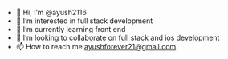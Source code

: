 - 👋 Hi, I’m @ayush2116
- 👀 I’m interested in full stack development
- 🌱 I’m currently learning front end
- 💞️ I’m looking to collaborate on full stack and ios development
- 📫 How to reach me ayushforever21@gmail.com

<!---
ayush2116/ayush2116 is a ✨ special ✨ repository because its `README.md` (this file) appears on your GitHub profile.
You can click the Preview link to take a look at your changes.
--->
